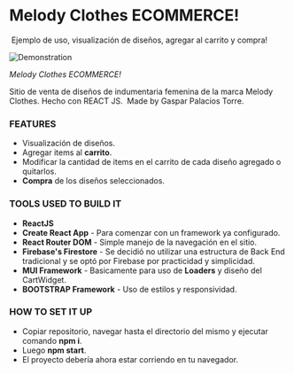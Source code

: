 # Melody Clothes ECOMMERCE!
​
Ejemplo de uso, visualización de diseños, agregar al carrito y compra!

![Demonstration](https://media.giphy.com/media/q64qzLgd940NWJzQU8/giphy.gif)


*Melody Clothes ECOMMERCE!* 

Sitio de venta de diseños de indumentaria femenina de la marca Melody Clothes.
Hecho con REACT JS.
​
Made by Gaspar Palacios Torre.
​
### FEATURES​
- Visualización de diseños.
- Agregar items al **carrito**.
- Modificar la cantidad de items en el carrito de cada diseño agregado o quitarlos.
- **Compra** de los diseños seleccionados.
​
### TOOLS USED TO BUILD IT ​
- **ReactJS**
- **Create React App** - Para comenzar con un framework ya configurado.
- **React Router DOM** - Simple manejo de la navegación en el sitio.
- **Firebase's Firestore** - Se decidió no utilizar una estructura de Back End tradicional y se optó por Firebase por practicidad y simplicidad.
- **MUI Framework** - Basicamente para uso de **Loaders** y diseño del CartWidget.
- **BOOTSTRAP Framework** - Uso de estilos y responsividad.
​
### HOW TO SET IT UP​
- Copiar repositorio, navegar hasta el directorio del mismo y ejecutar comando **npm i**.
- Luego **npm start**.
- El proyecto debería ahora estar corriendo en tu navegador.
